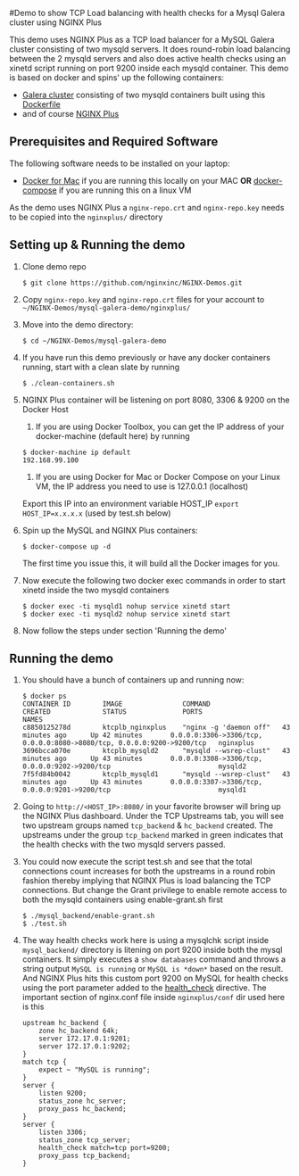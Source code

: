 #Demo to show TCP Load balancing with health checks for a Mysql Galera cluster using NGINX Plus

This demo uses NGINX Plus as a TCP load balancer for a MySQL Galera cluster consisting of two mysqld servers. It does round-robin load balancing between the 2 mysqld servers and also does active health checks using an xinetd script running on port 9200 inside each mysqld container. This demo is based on docker and spins' up the following containers:

* [Galera cluster](http://galeracluster.com/products/) consisting of two mysqld containers built using this [Dockerfile](https://github.com/nginxinc/NGINX-Demos/blob/master/mysql-galera-demo/mysql_backend/Dockerfile)
* and of course [NGINX Plus](http://www.nginx.com/products)

## Prerequisites and Required Software

The following software needs to be installed on your laptop:

* [Docker for Mac](https://www.docker.com/products/docker#/mac) if you are running this locally on your MAC **OR** [docker-compose](https://docs.docker.com/compose/install) if you are running this on a linux VM

As the demo uses NGINX Plus a `nginx-repo.crt` and `nginx-repo.key` needs to be copied into the `nginxplus/` directory

## Setting up & Running the demo

1. Clone demo repo

     ```$ git clone https://github.com/nginxinc/NGINX-Demos.git```

1. Copy ```nginx-repo.key``` and ```nginx-repo.crt``` files for your account to ```~/NGINX-Demos/mysql-galera-demo/nginxplus/```

1. Move into the demo directory:

     ```
     $ cd ~/NGINX-Demos/mysql-galera-demo
     ```

1. If you have run this demo previously or have any docker containers running, start with a clean slate by running
    ```
    $ ./clean-containers.sh
    ```

1. NGINX Plus container will be listening on port 8080, 3306 & 9200 on the Docker Host
     1. If you are using Docker Toolbox, you can get the IP address of your docker-machine (default here) by running 

     ```
     $ docker-machine ip default
     192.168.99.100
     ```
     1. If you are using Docker for Mac or Docker Compose on your Linux VM, the IP address you need to use is 127.0.0.1 (localhost)

     Export this IP into an environment variable HOST_IP `export HOST_IP=x.x.x.x` (used by test.sh below)

1. Spin up the MySQL and NGINX Plus containers: 
	 ```
     $ docker-compose up -d
     ```
     The first time you issue this, it will build all the Docker images for you.

1. Now execute the following two docker exec commands in order to start xinetd inside the two mysqld containers
     ```
     $ docker exec -ti mysqld1 nohup service xinetd start
     $ docker exec -ti mysqld2 nohup service xinetd start
     ```

1. Now follow the steps under section 'Running the demo'

## Running the demo

1. You should have a bunch of containers up and running now:
	 ```
	 $ docker ps
	 CONTAINER ID        IMAGE               COMMAND                  CREATED             STATUS              PORTS                                                                    NAMES
	 c8850125278d        ktcplb_nginxplus    "nginx -g 'daemon off"   43 minutes ago      Up 42 minutes       0.0.0.0:3306->3306/tcp, 0.0.0.0:8080->8080/tcp, 0.0.0.0:9200->9200/tcp   nginxplus
	 3696bcca070e        ktcplb_mysqld2      "mysqld --wsrep-clust"   43 minutes ago      Up 43 minutes       0.0.0.0:3308->3306/tcp, 0.0.0.0:9202->9200/tcp                           mysqld2
	 7f5fd84b0042        ktcplb_mysqld1      "mysqld --wsrep-clust"   43 minutes ago      Up 43 minutes       0.0.0.0:3307->3306/tcp, 0.0.0.0:9201->9200/tcp                           mysqld1
	 ```

1. Going to `http://<HOST_IP>:8080/` in your favorite browser will bring up the NGINX Plus dashboard. Under the TCP Upstreams tab, you will see two upstream groups named `tcp_backend` & `hc_backend` created. The upstreams under the group `tcp_backend` marked in green indicates that the health checks with the two mysqld servers passed.

1. You could now execute the script test.sh and see that the total connections count increases for both the upstreams in a round robin fashion thereby implying that NGINX Plus is load balancing the TCP connections. But change the Grant privilege to enable remote access to both the mysqld containers using enable-grant.sh first

	 ```
	 $ ./mysql_backend/enable-grant.sh
	 $ ./test.sh
	 ```

1. The way health checks work here is using a mysqlchk script inside `mysql_backend/` directory is litening on port 9200 inside both the mysql containers. It simply executes a `show databases` command and throws a string output `MySQL is running` or `MySQL is *down*` based on the result. And NGINX Plus hits this custom port 9200 on MySQL for health checks using the port parameter added to the [health_check](http://nginx.org/en/docs/http/ngx_http_upstream_module.html#health_check) directive. The important section of nginx.conf file inside `nginxplus/conf` dir used here is this
	 ```
	 upstream hc_backend {
         zone hc_backend 64k;
         server 172.17.0.1:9201;
         server 172.17.0.1:9202;
     }
     match tcp {
         expect ~ "MySQL is running";
     }
     server {
         listen 9200;
         status_zone hc_server;
         proxy_pass hc_backend;
     }
     server {
         listen 3306;
         status_zone tcp_server;
         health_check match=tcp port=9200;
         proxy_pass tcp_backend;
     }
	 ```
